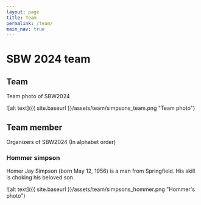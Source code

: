```yaml
---
layout: page
title: Team
permalink: /team/
main_nav: true
---
```


# SBW 2024 team

## Team
Team photo of SBW2024

![alt text]({{ site.baseurl }}/assets/team/simpsons_team.png "Team photo")

## Team member
Organizers of SBW2024 (In alphabet order)

### Hommer simpson

Homer Jay Simpson (born May 12, 1956) is a man from Springfield. His skill is choking his beloved son.

![alt text]({{ site.baseurl }}/assets/team/simpsons_hommer.png "Hommer's photo")